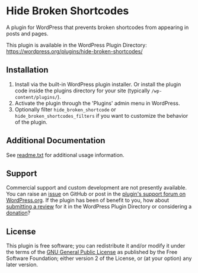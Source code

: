 # Hide Broken Shortcodes

A plugin for WordPress that prevents broken shortcodes from appearing in posts and pages.

This plugin is available in the WordPress Plugin Directory: https://wordpress.org/plugins/hide-broken-shortcodes/


## Installation

1. Install via the built-in WordPress plugin installer. Or install the plugin code inside the plugins directory for your site (typically `/wp-content/plugins/`).
2. Activate the plugin through the 'Plugins' admin menu in WordPress.
3. Optionally filter `hide_broken_shortcode` or `hide_broken_shortcodes_filters` if you want to customize the behavior of the plugin.

## Additional Documentation

See [readme.txt](https://github.com/coffee2code/hide-broken-shortcodes/blob/master/readme.txt) for additional usage information.


## Support

Commercial support and custom development are not presently available. You can raise an [issue](https://github.com/coffee2code/hide-broken-shortcodes/issues) on GitHub or post in the [plugin's support forum on WordPress.org](https://wordpress.org/support/plugin/hide-broken-shortcodes/). If the plugin has been of benefit to you, how about [submitting a review](https://wordpress.org/support/plugin/hide-broken-shortcodes/reviews/) for it in the WordPress Plugin Directory or considering a [donation](https://www.paypal.com/cgi-bin/webscr?cmd=_s-xclick&hosted_button_id=6ARCFJ9TX3522)?


## License

This plugin is free software; you can redistribute it and/or modify it under the terms of the [GNU General Public License](http://www.gnu.org/licenses/gpl-2.0.html) as published by the Free Software Foundation; either version 2 of the License, or (at your option) any later version.